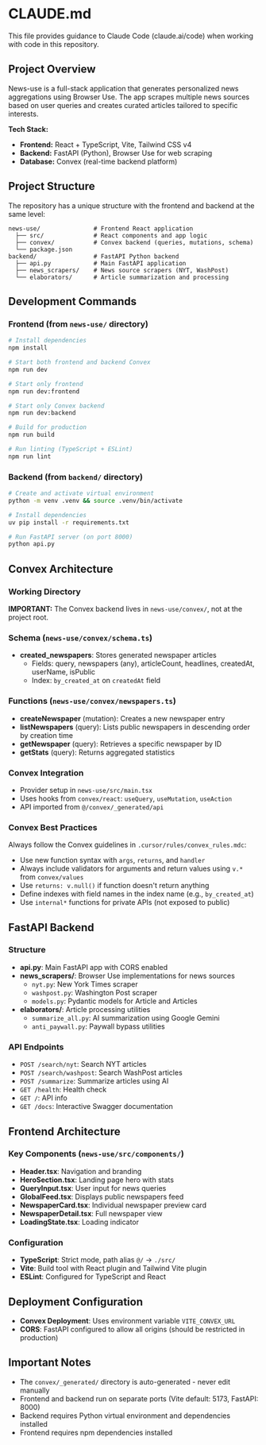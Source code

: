 # CLAUDE.md

This file provides guidance to Claude Code (claude.ai/code) when working with code in this repository.

## Project Overview

News-use is a full-stack application that generates personalized news aggregations using Browser Use. The app scrapes multiple news sources based on user queries and creates curated articles tailored to specific interests.

**Tech Stack:**
- **Frontend:** React + TypeScript, Vite, Tailwind CSS v4
- **Backend:** FastAPI (Python), Browser Use for web scraping
- **Database:** Convex (real-time backend platform)

## Project Structure

The repository has a unique structure with the frontend and backend at the same level:

```
news-use/               # Frontend React application
  ├── src/              # React components and app logic
  ├── convex/           # Convex backend (queries, mutations, schema)
  └── package.json
backend/                # FastAPI Python backend
  ├── api.py            # Main FastAPI application
  ├── news_scrapers/    # News source scrapers (NYT, WashPost)
  └── elaborators/      # Article summarization and processing
```

## Development Commands

### Frontend (from `news-use/` directory)
```bash
# Install dependencies
npm install

# Start both frontend and backend Convex
npm run dev

# Start only frontend
npm run dev:frontend

# Start only Convex backend
npm run dev:backend

# Build for production
npm run build

# Run linting (TypeScript + ESLint)
npm run lint
```

### Backend (from `backend/` directory)
```bash
# Create and activate virtual environment
python -m venv .venv && source .venv/bin/activate

# Install dependencies
uv pip install -r requirements.txt

# Run FastAPI server (on port 8000)
python api.py
```

## Convex Architecture

### Working Directory
**IMPORTANT:** The Convex backend lives in `news-use/convex/`, not at the project root.

### Schema (`news-use/convex/schema.ts`)
- **created_newspapers**: Stores generated newspaper articles
  - Fields: query, newspapers (any), articleCount, headlines, createdAt, userName, isPublic
  - Index: `by_created_at` on `createdAt` field

### Functions (`news-use/convex/newspapers.ts`)
- **createNewspaper** (mutation): Creates a new newspaper entry
- **listNewspapers** (query): Lists public newspapers in descending order by creation time
- **getNewspaper** (query): Retrieves a specific newspaper by ID
- **getStats** (query): Returns aggregated statistics

### Convex Integration
- Provider setup in `news-use/src/main.tsx`
- Uses hooks from `convex/react`: `useQuery`, `useMutation`, `useAction`
- API imported from `@/convex/_generated/api`

### Convex Best Practices
Always follow the Convex guidelines in `.cursor/rules/convex_rules.mdc`:
- Use new function syntax with `args`, `returns`, and `handler`
- Always include validators for arguments and return values using `v.*` from `convex/values`
- Use `returns: v.null()` if function doesn't return anything
- Define indexes with field names in the index name (e.g., `by_created_at`)
- Use `internal*` functions for private APIs (not exposed to public)

## FastAPI Backend

### Structure
- **api.py**: Main FastAPI app with CORS enabled
- **news_scrapers/**: Browser Use implementations for news sources
  - `nyt.py`: New York Times scraper
  - `washpost.py`: Washington Post scraper
  - `models.py`: Pydantic models for Article and Articles
- **elaborators/**: Article processing utilities
  - `summarize_all.py`: AI summarization using Google Gemini
  - `anti_paywall.py`: Paywall bypass utilities

### API Endpoints
- `POST /search/nyt`: Search NYT articles
- `POST /search/washpost`: Search WashPost articles
- `POST /summarize`: Summarize articles using AI
- `GET /health`: Health check
- `GET /`: API info
- `GET /docs`: Interactive Swagger documentation

## Frontend Architecture

### Key Components (`news-use/src/components/`)
- **Header.tsx**: Navigation and branding
- **HeroSection.tsx**: Landing page hero with stats
- **QueryInput.tsx**: User input for news queries
- **GlobalFeed.tsx**: Displays public newspapers feed
- **NewspaperCard.tsx**: Individual newspaper preview card
- **NewspaperDetail.tsx**: Full newspaper view
- **LoadingState.tsx**: Loading indicator

### Configuration
- **TypeScript**: Strict mode, path alias `@/` → `./src/`
- **Vite**: Build tool with React plugin and Tailwind Vite plugin
- **ESLint**: Configured for TypeScript and React

## Deployment Configuration

- **Convex Deployment**: Uses environment variable `VITE_CONVEX_URL`
- **CORS**: FastAPI configured to allow all origins (should be restricted in production)

## Important Notes

- The `convex/_generated/` directory is auto-generated - never edit manually
- Frontend and backend run on separate ports (Vite default: 5173, FastAPI: 8000)
- Backend requires Python virtual environment and dependencies installed
- Frontend requires npm dependencies installed
